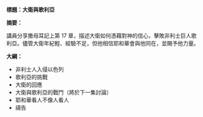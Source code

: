 **標題：大衛與歌利亞**

**摘要：**

講員分享撒母耳記上第 17 章，描述大衛如何憑藉對神的信心，擊敗非利士巨人歌利亞。儘管大衛年紀輕、經驗不足，但他相信耶和華會與他同在，並賜予他力量。

**大綱：**

* 非利士人入侵以色列
* 歌利亞的挑戰
* 大衛的回應
* 大衛與歌利亞的戰鬥（將於下一集討論）
* 耶和華看人不像人看人
* 禱告